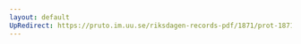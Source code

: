```yaml
---
layout: default
UpRedirect: https://pruto.im.uu.se/riksdagen-records-pdf/1871/prot-1871-urtima-fk--922/prot-1871-urtima-fk--922_000.pdf
---
```

